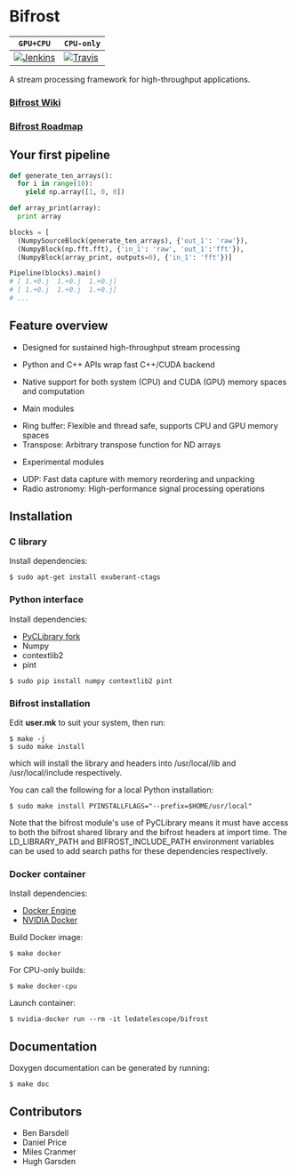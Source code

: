 # Bifrost 

| **`GPU+CPU`** | **`CPU-only`** | 
|-----------------|----------------------|
| [![Jenkins](https://img.shields.io/travis/rust-lang/rust.svg)]() | [![Travis](https://travis-ci.org/ledatelescope/bifrost.svg?branch=master)](https://travis-ci.org/ledatelescope/bifrost) |

A stream processing framework for high-throughput applications.

### [Bifrost Wiki](https://github.com/ledatelescope/bifrost/wiki)
### [Bifrost Roadmap](ROADMAP.md)

## Your first pipeline

```python
def generate_ten_arrays():
  for i in range(10):
    yield np.array([1, 0, 0])

def array_print(array):
  print array

blocks = [
  (NumpySourceBlock(generate_ten_arrays), {'out_1': 'raw'}),
  (NumpyBlock(np.fft.fft), {'in_1': 'raw', 'out_1':'fft'}),
  (NumpyBlock(array_print, outputs=0), {'in_1': 'fft'})]

Pipeline(blocks).main()
# [ 1.+0.j  1.+0.j  1.+0.j]
# [ 1.+0.j  1.+0.j  1.+0.j]
# ...
```

<!---
Should put an image of this pipeline here.
-->
## Feature overview

 * Designed for sustained high-throughput stream processing
 * Python and C++ APIs wrap fast C++/CUDA backend
 * Native support for both system (CPU) and CUDA (GPU) memory spaces and computation

 * Main modules
  - Ring buffer: Flexible and thread safe, supports CPU and GPU memory spaces
  - Transpose: Arbitrary transpose function for ND arrays

 * Experimental modules
  - UDP: Fast data capture with memory reordering and unpacking
  - Radio astronomy: High-performance signal processing operations

## Installation

### C library

Install dependencies:

    $ sudo apt-get install exuberant-ctags

### Python interface

Install dependencies:

 * [PyCLibrary fork](https://github.com/MatthieuDartiailh/pyclibrary)
 * Numpy
 * contextlib2
 * pint
 

```
$ sudo pip install numpy contextlib2 pint
```

### Bifrost installation

Edit **user.mk** to suit your system, then run:

    $ make -j
    $ sudo make install 

which will install the library and headers into /usr/local/lib and
/usr/local/include respectively.

You can call the following for a local Python installation:

    $ sudo make install PYINSTALLFLAGS="--prefix=$HOME/usr/local"

Note that the bifrost module's use of PyCLibrary means it must have
access to both the bifrost shared library and the bifrost headers at
import time. The LD_LIBRARY_PATH and BIFROST_INCLUDE_PATH environment
variables can be used to add search paths for these dependencies
respectively.

### Docker container

Install dependencies:

 * [Docker Engine](https://docs.docker.com/engine/installation/)
 * [NVIDIA Docker](https://github.com/NVIDIA/nvidia-docker)

Build Docker image:

    $ make docker

For CPU-only builds:

    $ make docker-cpu

Launch container:

    $ nvidia-docker run --rm -it ledatelescope/bifrost

## Documentation

Doxygen documentation can be generated by running:

    $ make doc

## Contributors

 * Ben Barsdell
 * Daniel Price
 * Miles Cranmer
 * Hugh Garsden
